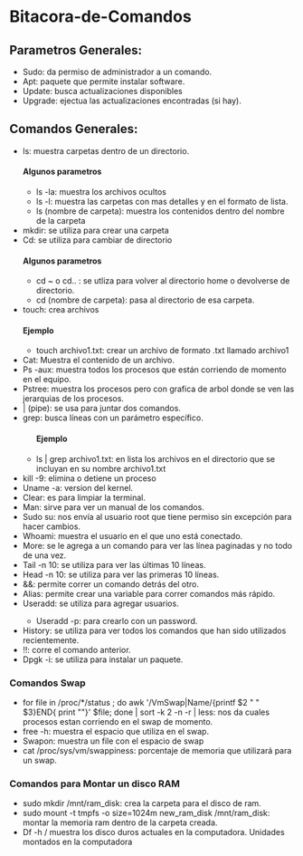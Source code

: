 # Bitacora-de-Comandos
<h2>Parametros Generales:</h2>
	<ul>
		<li>Sudo: da permiso de administrador a un comando.</li>
		<li>Apt: paquete que permite instalar software.</li>
		<li>Update: busca actualizaciones disponibles</li>
		<li>Upgrade: ejectua las actualizaciones encontradas (si hay).</li>
  </ul>
<h2>Comandos Generales:</h2>
<ul>
 <li>ls: muestra carpetas dentro de un directorio.</li>
      <h4>Algunos parametros</h4>
			<ul>
      	<li>ls -la: muestra los archivos ocultos</li>
      	<li>ls -l: muestra las carpetas con mas detalles y en el formato de lista.</li>
      	<li>ls (nombre de carpeta): muestra los contenidos dentro del nombre de la carpeta</li>
			</ul>	
  <li>mkdir: se utiliza para crear una carpeta</li>
  <li>Cd: se utiliza para cambiar de directorio</li>
      <h4>Algunos parametros</h4>
			<ul>
      	<li>cd ~ o cd.. : se utliza para volver al directorio home o devolverse de directorio.</li> 
      	<li>cd (nombre de carpeta): pasa al directorio de esa carpeta.</li>
			</ul>		
  <li>touch: crea archivos</li>
      <h4>Ejemplo</h4>
	<ul>
      <li>touch archivo1.txt: crear un archivo de formato .txt llamado archivo1</li>
	</ul>	
  <li>Cat: Muestra el contenido de un archivo.</li> 
  <li>Ps -aux: muestra todos los procesos que están corriendo de momento en el equipo.</li>
  <li>Pstree: muestra los procesos pero con grafica de arbol donde se ven las jerarquias de los procesos.</li>
  <li>| (pipe): se usa para juntar dos comandos. </li>
  <li>grep: busca líneas con un parámetro específico.</li>
	<ul>
      	<h4>Ejemplo</h4>
      	<li>ls | grep archivo1.txt: en lista los archivos en el directorio que se incluyan en su nombre archivo1.txt</li>
	</ul>	
  <li>kill -9: elimina o detiene un proceso</li>
	
  <li>Uname -a: version del kernel.</li> 
  <li>Clear: es para limpiar la terminal.</li>
  <li>Man: sirve para ver un manual de los comandos.</li>
  <li>Sudo su: nos envía al usuario root que tiene permiso sin excepción para hacer cambios.</li>
  <li>Whoami: muestra el usuario en el que uno está conectado.</li>
  <li>More: se le agrega a un comando para ver las línea paginadas y no todo de una vez.</li>
  <li>Tail -n 10: se utiliza para ver las últimas 10 líneas.</li>
  <li>Head -n 10: se utiliza para ver las primeras 10 líneas.</li>
  <li>&&: permite correr un comando detrás del otro.</li>
  <li>Alias: permite crear una variable para correr comandos más rápido.</li>
  <li>Useradd: se utiliza para agregar usuarios.</li>
  	<ul>
      	<li>Useradd -p: para crearlo con un password.</li>
	</ul>	
  <li>History: se utiliza para ver todos los comandos que han sido utilizados recientemente.</li>
  <li>!!: corre el comando anterior. </li>
  <li>Dpgk -i: se utiliza para instalar un paquete.</li>
  </ul>
  <h3>Comandos Swap</h3>
   	<ul>
  	<li>for file in /proc/*/status ; do awk '/VmSwap|Name/{printf $2 " " $3}END{ print ""}' $file; done | sort -k 2 -n -r | less: nos da cuales procesos estan corriendo en el swap de momento.</li>
  	<li>free -h: muestra el espacio que utiliza en el swap. </li>
  	<li>Swapon: muestra un file con el espacio de swap</li>
  	<li>cat /proc/sys/vm/swappiness: porcentaje de memoria que utilizará para un swap. </li>
	</ul>
  <h3>Comandos para Montar un disco RAM</h3>
  	<ul>
  	<li>sudo mkdir /mnt/ram_disk: crea la carpeta para el disco de ram.</li>
  	<li>sudo mount -t tmpfs -o size=1024m new_ram_disk /mnt/ram_disk: montar la memoria ram dentro de la carpeta creada.</li>
  	<li>Df -h / muestra los disco duros actuales en la computadora. Unidades montados en la computadora</li>
  	</ul>		
